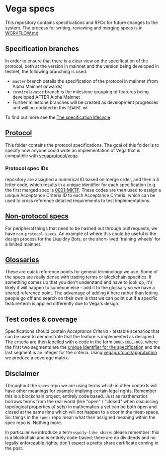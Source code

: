 # Vega specs

This repository contains specifications and RFCs for future changes to the system. The process for writing, reviewing and merging specs is in [WORKFLOW.md](./WORKFLOW.md).

## Specification branches

In order to ensure that there is a clear view on the specification of the protocol, both at the version in mainnet and the version being developed in testnet, the following branching is used:

- `master` branch details the specification of the protocol in mainnet (from Alpha Mainnet onwards)
- `cosmicelevator` branch is the milestone grouping of features being developed AFTER Alpha Mainnet
- Further milestone branches will be created as development progresses and will be updated in this `README.md`
  
To find out more see the [The specification lifecycle](WORKFLOW.md#the-specification-lifecycle)

## [Protocol](./protocol/)

This folder contains the protocol specifications. The goal of this folder is to specify how anyone could write an
implementation of Vega that is compatible with [vegaprotocol/vega](https://github.com/vegaprotocol/vega).

### Protocol spec IDs

repository are assigned a numerical ID based on merge order, and then a 4 letter code, which results in a unique identifier
for each specification (e.g. the first merged spec is [0001-MKTF](./protocol/0001-MKTF-market_framework.md). These codes
are then used to assign a unique Acceptance Criteria ID to each Acceptance Criteria, which can be used to cross reference
detailed requirements to test implementations.

## [Non-protocol specs](./non-protocol-specs)

For peripheral things that need to be hashed out through pull requests, we have `non-protocol-specs`. An example of
where this could be useful is the design process for the Liquidity Bots, or the short-lived 'training wheels' for a
limited mainnet.

## [Glossaries](./glossaries/)

These are quick reference points for general terminology we use. Some of the specs are really dense with trading terms
or blockchain specifics. If something comes up that you don't understand and have to look up, it's likely it will happen
to someone else - add it to the glossary so we have a shared reference point. The advantage of adding it here rather than
letting people go off and search on their own is that we can point out if a specific feature/term is applied differently
due to Vega's design.

## Test codes & coverage

Specifications should contain _Acceptance Criteria_ - testable scenarios that can be used to demonstrate that the feature is implemented as designed.
The criteria are then labelled with a code in the form `0000-CODE-000`, where the first two segments are the [unique identifier for the specification](#protocol-spec-ids) and the last segment is an integer for the criteria. Using [vegaprotocol/approbation](https://github.com/vegaprotocol/approbation) we produce a coverage matrix.

## Disclaimer

Throughout the `specs` repo we are using terms which in other contexts will have other meanings for example implying certain legal rights. Remember this is a blockchain project; entirely code based. Just as mathematics borrows terms from the real world (like "open" / "closed" when discussing topological properties of sets) in mathematics a set can be both open and closed at the same time which will not happen to a door in the meat-space. So: things in the `specs` repo mean what their assigned meaning within the spec repo is. Nothing more.

In particular we introduce a term `equity-like share`: please remember: this is a blockchain and is entirely code-based; there are no dividends and no legally enforceable rights; don't expect a pretty share certificate coming in the post.
